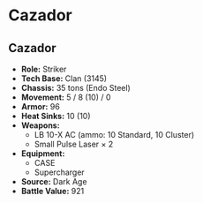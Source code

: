 # Cazador
## Cazador
- **Role:** Striker
- **Tech Base:** Clan (3145)
- **Chassis:** 35 tons (Endo Steel)
- **Movement:** 5 / 8 (10) / 0
- **Armor:** 96
- **Heat Sinks:** 10 (10)
- **Weapons:**
  - LB 10-X AC (ammo: 10 Standard, 10 Cluster)
  - Small Pulse Laser × 2
- **Equipment:**
  - CASE
  - Supercharger
- **Source:** Dark Age
- **Battle Value:** 921

